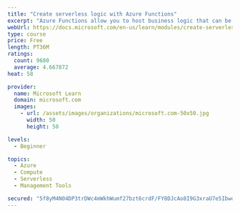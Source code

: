 ```yaml
---
title: "Create serverless logic with Azure Functions"
excerpt: "Azure Functions allow you to host business logic that can be executed without managing or provisioning server infrastructure"
webUrl: https://docs.microsoft.com/en-us/learn/modules/create-serverless-logic-with-azure-functions/
type: course
price: Free
length: PT36M
ratings:
  count: 9680
  average: 4.667872
heat: 58

provider:
  name: Microsoft Learn
  domain: microsoft.com
  images:
    - url: /assets/images/organizations/microsoft.com-50x50.jpg
      width: 50
      height: 50

levels:
  - Beginner

topics:
  - Azure
  - Compute
  - Serverless
  - Management Tools

secured: "5f8yM4N04DP3trDWc4mWkhWumf27bzt6crdF/FY8DJcAo8I9G3xraU7e5IbwoaEuUHmmtV4DNorWMoGHi549kfNrOGASNvKmAJFehxDGkojEADQvA5/ihAaTr/QV9aYHaSf9mqW8mCuGGorZV+EwrwRIj/v8OUH3t0h6l5cvgByir9KUcqeFlHeGj3QRkZAtMA8wBZ4JhP4QM6jnRWUwZQNLjh1IwSVQtLnWsTRZgGMeUtvz7BCG0mo1Ok8DlXykOg1WsqiAwytaDZorgVjYY93XrX6EtSS7IhtMK7ifyNP2+lUG3nQea4NE2riQLH8pdEswlvOUfiOe7fWSXLY0e0uIVUIAz+PPDRaK+/ED3+Z8bmfMA5OdgyecNO/l6+Yw97d+hmAcwzYaLI9z8Cd7TgolE2uMVzdBEoP6EstI8DI=;6SFvDhYpsvmXPecJ0hPkYw=="
---
```



